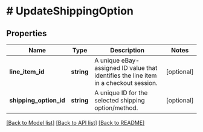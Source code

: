 # # UpdateShippingOption

## Properties

Name | Type | Description | Notes
------------ | ------------- | ------------- | -------------
**line_item_id** | **string** | A unique eBay-assigned ID value that identifies the line item in a checkout session. | [optional]
**shipping_option_id** | **string** | A unique ID for the selected shipping option/method. | [optional]

[[Back to Model list]](../../README.md#models) [[Back to API list]](../../README.md#endpoints) [[Back to README]](../../README.md)
